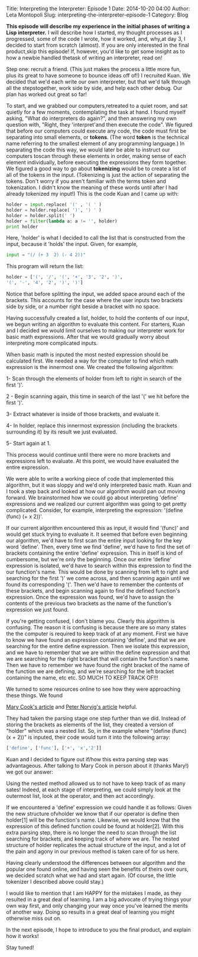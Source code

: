 Title: Interpreting the Interpreter: Episode 1
Date: 2014-10-20 04:00
Author: Leta Montopoli
Slug: interpreting-the-interpreter-episode-1
Category: Blog

**This episode will describe my experience in the initial phases of writing a Lisp interpreter.**
I will describe how I started, my thought processes as I progressed,
some of the code I wrote, how it worked, and, why,at day 3, I decided to start from scratch (almost). If you are only
interested in the final product,skip this episode! If, however, you'd like to get some insight as to how
a newbie handled thetask of writing an interpreter, read on!

Step one: recruit a friend. (This just makes the process a little more
fun, plus its great to have someone to bounce ideas off of!) I recruited Kuan. We decided that we'd each write our own interpreter,
but that we'd talk through all the stepstogether, work side by side, and help each other debug. Our plan has
worked out great so far! 

To start, and we grabbed our computers,retreated to a quiet room, and sat quietly for a few moments,
contemplating the task at hand. I found myself asking, "What do interpreters do again?", and then
answering my own question with, "Right, they 'interpret'and then execute the code". We figured that before our computers could
execute any code, the code must first be separating into small elements, or **tokens**. (The word
**token** is the technical name referring to the smallest element of any programming language.) In separating the code this way, we would later be able to instruct our computers toscan through these elements in order, making sense of each element
individually, before executing the expressions they form together. We figured a good way to go about **tokenizing**
would be to create a list of all of the tokens in the input. (Tokenizing is just the action of separating the
tokens. Don't worry if you aren't familiar with the terms token and
tokenization. I didn't know the meaning of these words until after I had already tokenized my
input!) This is the code Kuan and I came up with:

```python
holder = input.replace( '(' , '( ' )
holder = holder.replace( ')', ') ' )
holder = holder.split(' ')
holder = filter(lambda a: a != '', holder)
print holder
```

Here, 'holder' is what I decided to call the list that is constructed
from the input, because it 'holds' the input. Given, for example,

```python
input = "(/ (+ 3  2) (- 4 2))"

```

This program will return the list:

```python
holder = ['(', '/', '(', '+', '3', '2', ')', 
'(', '-', '4', '2', ')', ')']
```

Notice that before splitting the input, we added space around each of
the brackets. This accounts for the case where the user inputs two brackets side by side, or a number
right beside a bracket with no space.

Having successfully created a list, holder, to hold the contents of our
input, we begun writing an algorithm to evaluate this content. For starters, Kuan
and I decided we would limit ourselves to making our interpreter work
for basic math expressions. After that we would gradually worry about interpreting more complicated inputs.

When basic math is inputed the most nested expression should be
calculated first. We needed a way for the computer to find which math expression is the innermost one. We
created the following algorithm: 

1- Scan through the elements of holder from left to right in
search of the first ')'.

2 - Begin scanning again, this time in search of the last '(' we hit
before the first ')'.  

3- Extract whatever is inside of those brackets, and evaluate it. 

4- In holder, replace this innermost expression (including the brackets surrounding it) by its
result we just evaluated.  

5- Start again at 1. 

This process would continue until there were no more brackets and expressions
left to evaluate. At this point, we would have evaluated the entire
expression.

We were able to write a working piece of code that implemented this
algorithm, but it was sloppy and we'd only interpreted basic math. Kuan and I took a step back and
looked at how our algorithm would pan out moving forward. We
brainstormed how we could go about interpreting 'define' expressions and we realized
our current algorithm was going to get pretty complicated. Consider, for example, interpreting the expression:
'(define (func) (+ x 2))'.

If our current algorithm encountered this as input, it would find
'(func)' and would get stuck trying to evaluate it.  It seemed that before even beginning our algorithm, we'd have to first
scan the entire input looking for the key word 'define'. Then, every
time we find 'define', we'd have to find the set of brackets containing the entire 'define'
expression. This in itself is kind of cumbersome, but we're only the beginning. Once our entire 'define' expression is
isolated, we'd have to search within this expression to find the our function's name. This would be done by scanning from left
to right and searching for the first ')' we come across, and then scanning again until we found its
corresponding '('. Then we'd have to remember the contents of these brackets, and begin scanning again to
find the defined function's expression. Once the expression was found, we'd have to
assign the contents of the previous two brackets as the name of the function's expression we just found.

If you're getting confused, I don't blame you. Clearly this algorithm is
confusing. The reason it is confusing is because there are so many states the the computer is
required to keep track of at any moment. First we have to know we have found an expression
containing 'define', and that we are searching for the entire define expression. Then we isolate this expression, and
we have to remember that we are within the define expression and that we are searching for the right bracket that will contain the
function's name. Then we have to remember we have found the right bracket of the name of the function we are defining, and we're
searching for the left bracket containing the name, etc etc. SO MUCH TO KEEP TRACK OF!!!

We turned to some resources online to see how they were approaching
these things. We found

[Mary Cook's
article](https://www.hackerschool.com/blog/21-little-lisp-interpreter)
and [Peter Norvig's article](http://norvig.com/lispy.html) helpful.

They had taken the parsing stage one step further than we
did. Instead of storing the brackets as elements of the list, they
created a version of "holder" which was a nested list. So, in the example where "(define (func) (x +
2))" is inputed, their code would turn it into the following array:

```python
['define', ['func'], ['+', 'x','2']]
```

Kuan and I decided to figure out if/how this extra parsing step was
advantageous. After talking to Mary Cook in person about it (thanks Mary!) we got our answer:

Using the nested method allowed us to not have to keep track of as many
sates! Indeed, at each stage of interpreting, we could simply look at the outermost list, look at the
operator, and then act accordingly.

If we encountered a 'define' expression we could handle it as follows:
Given the new structure ofvholder we know that if our operator is define then holder[1] will be the
function's name. Likewise, we would know that the expression of this defined function could be
found at holder[2]. With this extra parsing step, there is no longer the need to scan through the list
searching for brackets, and keeping track of where we are. The nested structure of holder
replicates the actual structure of the input, and a lot of the pain and agony in our previous method is taken care of
for us here.

Having clearly understood the differences between our algorithm and the
popular one found online, and having seen the benefits of theirs over ours, we decided scratch
what we had and start again. (Of course, the little tokenizer I described above could stay.)

I would like to mention that I am HAPPY for the mistakes I made, as they
resulted in a great deal of learning. I am a big advocate of trying things your own way first, and
only changing your way once you've learned the merits of another way. Doing so results in a great
deal of learning you might otherwise miss out on.

In the next episode, I hope to introduce to you the final product, and
explain how it works!

Stay tuned!

